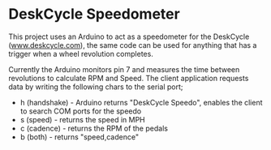 # DeskCycle Speedometer

This project uses an Arduino to act as a speedometer for the DeskCycle (www.deskcycle.com), the same code can be used for anything that has a trigger when a wheel revolution completes.

Currently the Arduino monitors pin 7 and measures the time between revolutions to calculate RPM and Speed.  The client application requests data by writing the following chars to the serial port;  
* h	(handshake) - Arduino returns "DeskCycle Speedo", enables the client to search COM ports for the speedo  
* s	(speed) - returns the speed in MPH  
* c	(cadence) - returns the RPM of the pedals  
* b	(both) - returns "speed,cadence"  
